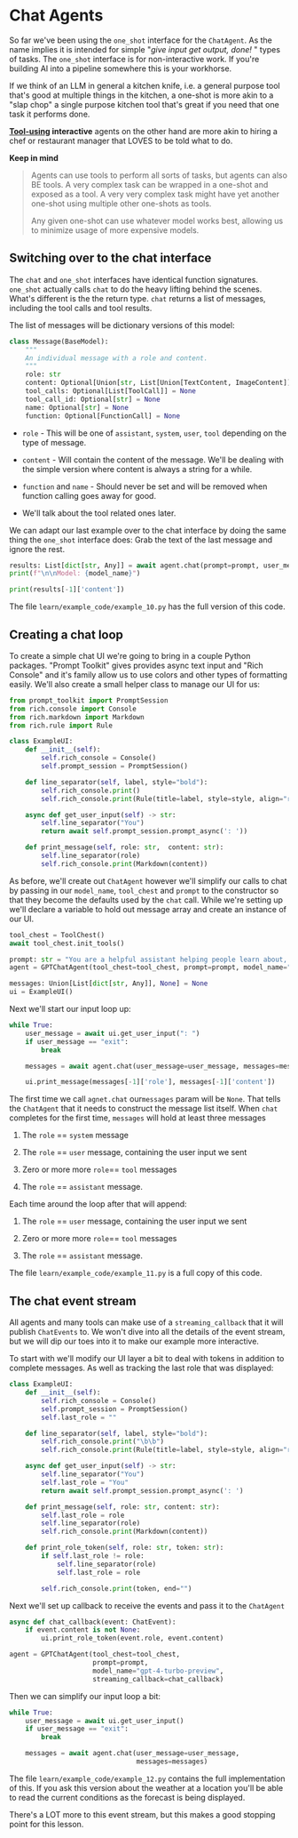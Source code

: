 # Chat Agents

So far we've been using the `one_shot` interface for the `ChatAgent`. As the name implies it is intended for simple "*give input get output, done!* " types of tasks. The `one_shot` interface is for non-interactive work.  If you're building AI into a pipeline somewhere this is your workhorse.  

If we think of an LLM in general a kitchen knife, i.e. a general purpose tool that's good at multiple things in the kitchen, a one-shot is more akin to a "slap chop"  a single purpose kitchen tool that's great if you need that one task it performs done.

 **<u>Tool-using</u> interactive** agents on the other hand are more akin to hiring a chef or restaurant manager that LOVES to be told what to do.  

**Keep in mind**

> Agents can use tools to perform all sorts of tasks, but agents can also BE tools. A very complex task can be wrapped in a one-shot and exposed as a tool.  A very very complex task might have yet another one-shot using multiple other one-shots as tools.
> 
> Any given one-shot can use whatever model works best, allowing us to minimize usage of more expensive models.

## Switching over to the chat interface

The `chat` and `one_shot` interfaces have identical function signatures.  `one_shot` actually calls `chat` to do the heavy lifting behind the scenes.  What's different is the the return type.   `chat` returns a list of messages, including the tool calls and tool results.  

The list of messages will be dictionary versions of this model:

```python
class Message(BaseModel):
    """
    An individual message with a role and content.
    """
    role: str
    content: Optional[Union[str, List[Union[TextContent, ImageContent]]]] = None
    tool_calls: Optional[List[ToolCall]] = None
    tool_call_id: Optional[str] = None
    name: Optional[str] = None
    function: Optional[FunctionCall] = None
```

- `role` - This will be one of `assistant`, `system`, `user`, `tool` depending on the type of message.

- `content` - Will contain the content of the message.  We'll be dealing with the simple version where content is always a string for a while.

- `function` and `name` - Should never be set and will be removed when function calling goes away for good.

- We'll talk about the tool related ones later.

We can adapt our last example over to the chat interface by doing the same thing the `one_shot` interface does: Grab the text of the last message and ignore the rest.

```python
results: List[dict[str, Any]] = await agent.chat(prompt=prompt, user_message=location, model_name=model_name)
print(f"\n\nModel: {model_name}")

print(results[-1]['content'])
```

The file `learn/example_code/example_10.py` has the full version of this code.

## Creating a chat loop

To create a simple chat UI we're going to bring in a couple Python packages. "Prompt Toolkit" gives provides async text input and "Rich Console" and it's family allow us to use colors and other types of formatting easily.  We'll also create a small helper class to manage our UI for us:

```python
from prompt_toolkit import PromptSession
from rich.console import Console
from rich.markdown import Markdown
from rich.rule import Rule

class ExampleUI:
    def __init__(self):
        self.rich_console = Console()
        self.prompt_session = PromptSession()

    def line_separator(self, label, style="bold"):
        self.rich_console.print()
        self.rich_console.print(Rule(title=label, style=style, align="right"))

    async def get_user_input(self) -> str:
        self.line_separator("You")
        return await self.prompt_session.prompt_async(': '))

    def print_message(self, role: str,  content: str):
        self.line_separator(role)
        self.rich_console.print(Markdown(content))
```

As before, we'll create out `ChatAgent` however we'll simplify our calls to chat by passing in our `model_name`, `tool_chest` and `prompt` to the constructor so that they become the defaults used by the `chat` call.  While we're setting up we'll  declare a variable to hold out message array and create an instance of our UI.

```python
tool_chest = ToolChest()
await tool_chest.init_tools()

prompt: str = "You are a helpful assistant helping people learn about, build and test AI agents"
agent = GPTChatAgent(tool_chest=tool_chest, prompt=prompt, model_name="gpt-4-turbo-preview")

messages: Union[List[dict[str, Any]], None] = None
ui = ExampleUI()
```

Next we'll start our input loop up:

```python
while True:
    user_message = await ui.get_user_input(": ")
    if user_message == "exit":
        break

    messages = await agent.chat(user_message=user_message, messages=messages)

    ui.print_message(messages[-1]['role'], messages[-1]['content'])
```

The first time we call `agnet.chat`  our`messages` param will be `None`.  That tells the `ChatAgent` that it needs to construct the message list itself.  When `chat` completes for the first time, `messages` will hold at least three messages

1. The `role` == `system` message 

2. The `role` == `user` message, containing the user input we sent

3. Zero or more more `role`== `tool` messages

4. The `role` == `assistant` message.

Each time around the loop after that will append:

1. The `role` == `user` message, containing the user input we sent

2. Zero or more more `role`== `tool` messages

3. The `role` == `assistant` message.

The file `learn/example_code/example_11.py` is a full copy of this code.

## The chat event stream

All agents and many tools can make use of a `streaming_callback` that it will publish `ChatEvents` to.  We won't dive into all the details of the event stream, but we will dip our toes into it to make our example more interactive.

To start with we'll modify our UI layer a bit to deal with tokens in addition to complete messages. As well as tracking the last role that was displayed:

```python
class ExampleUI:
    def __init__(self):
        self.rich_console = Console()
        self.prompt_session = PromptSession()
        self.last_role = ""

    def line_separator(self, label, style="bold"):
        self.rich_console.print("\b\b")
        self.rich_console.print(Rule(title=label, style=style, align="right"))

    async def get_user_input(self) -> str:
        self.line_separator("You")
        self.last_role = "You"
        return await self.prompt_session.prompt_async(': ')

    def print_message(self, role: str, content: str):
        self.last_role = role
        self.line_separator(role)
        self.rich_console.print(Markdown(content))

    def print_role_token(self, role: str, token: str):
        if self.last_role != role:
            self.line_separator(role)
            self.last_role = role

        self.rich_console.print(token, end="")
```

Next we'll set up callback to receive the events and pass it to the `ChatAgent`

```python
async def chat_callback(event: ChatEvent):
    if event.content is not None:
        ui.print_role_token(event.role, event.content)

agent = GPTChatAgent(tool_chest=tool_chest, 
                     prompt=prompt, 
                     model_name="gpt-4-turbo-preview", 
                     streaming_callback=chat_callback)
```

Then we can simplify our input loop a bit:

```python
while True:
    user_message = await ui.get_user_input()
    if user_message == "exit":
        break

    messages = await agent.chat(user_message=user_message, 
                                messages=messages)
```

The file `learn/example_code/example_12.py` contains the full implementation of this.  If you ask this version about the weather at a location you'll be able to read the current conditions as the forecast is being displayed.

There's a LOT more to this event stream, but this makes a good stopping point for this lesson.
